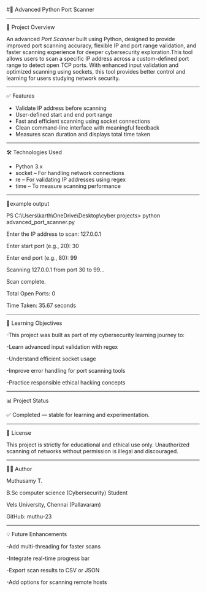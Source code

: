 #🔐 Advanced Python Port Scanner

---

📌 Project Overview

An advanced *Port Scanner* built using Python, designed to provide improved port scanning accuracy, flexible IP and port range validation, and faster scanning experience for deeper cybersecurity exploration.This tool allows users to scan a specific IP address across a custom-defined port range to detect open TCP ports. With enhanced input validation and optimized scanning using sockets, this tool provides better control and learning for users studying network security.

---

✅ Features

-  Validate IP address before scanning
-  User-defined start and end port range
-  Fast and efficient scanning using socket connections
-  Clean command-line interface with meaningful feedback
-  Measures scan duration and displays total time taken

---

🛠 Technologies Used

- Python 3.x
- socket – For handling network connections
- re – For validating IP addresses using regex
- time – To measure scanning performance

---

📸example output

PS C:\Users\karth\OneDrive\Desktop\cyber projects> python advanced_port_scanner.py

Enter the IP address to scan: 127.0.0.1

Enter start port (e.g., 20): 30

Enter end port (e.g., 80): 99

Scanning 127.0.0.1 from port 30 to 99...

Scan complete.

Total Open Ports: 0

Time Taken: 35.67 seconds

---

🎯 Learning Objectives

-This project was built as part of my cybersecurity learning journey to:

-Learn advanced input validation with regex

-Understand efficient socket usage

-Improve error handling for port scanning tools

-Practice responsible ethical hacking concepts

---

📊 Project Status

✅ Completed — stable for learning and experimentation.

---

📜 License

This project is strictly for educational and ethical use only. Unauthorized scanning of networks without permission is illegal and discouraged.

---

👨‍💻 Author

Muthusamy T.

B.Sc computer science (Cybersecurity) Student

Vels University, Chennai (Pallavaram)

GitHub: muthu-23

---


💡 Future Enhancements

-Add multi-threading for faster scans

-Integrate real-time progress bar

-Export scan results to CSV or JSON

-Add options for scanning remote hosts
